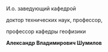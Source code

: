 И.о. заведующий кафедрой
   

 доктор технических наук, профессор,
   

 профессор
 кафедры геофизики 
  

**Александр Владимирович Шумилов**